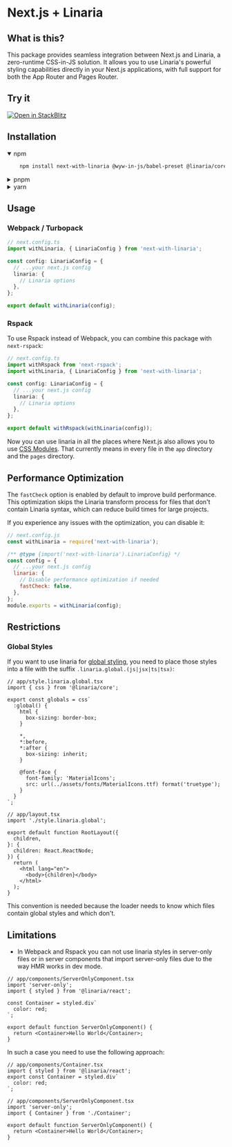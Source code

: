 # Next.js + Linaria

## What is this?

This package provides seamless integration between Next.js and Linaria, a zero-runtime CSS-in-JS solution. It allows you to use Linaria's powerful styling capabilities directly in your Next.js applications, with full support for both the App Router and Pages Router.

## Try it

[![Open in StackBlitz](https://developer.stackblitz.com/img/open_in_stackblitz.svg)](https://stackblitz.com/edit/next-with-linaria?file=app%2Fpage.tsx)

## Installation

<details open><summary>npm</summary>

```sh
    npm install next-with-linaria @wyw-in-js/babel-preset @linaria/core @linaria/react
```

</details>
<details><summary>pnpm</summary>

```sh
    pnpm install next-with-linaria @wyw-in-js/babel-preset @linaria/core @linaria/react
```

</details>
<details><summary>yarn</summary>

```sh
    yarn add next-with-linaria @wyw-in-js/babel-preset @linaria/core @linaria/react
```

</details>

## Usage

### Webpack / Turbopack

```ts
// next.config.ts
import withLinaria, { LinariaConfig } from 'next-with-linaria';

const config: LinariaConfig = {
  // ...your next.js config
  linaria: {
    // Linaria options
  },
};

export default withLinaria(config);
```

### Rspack

To use Rspack instead of Webpack, you can combine this package with `next-rspack`:

```ts
// next.config.ts
import withRspack from 'next-rspack';
import withLinaria, { LinariaConfig } from 'next-with-linaria';

const config: LinariaConfig = {
  // ...your next.js config
  linaria: {
    // Linaria options
  },
};

export default withRspack(withLinaria(config));
```

Now you can use linaria in all the places where Next.js also allows you to use [CSS Modules](https://beta.nextjs.org/docs/styling/css-modules). That currently means in every file in the `app` directory and the `pages` directory.

## Performance Optimization

The `fastCheck` option is enabled by default to improve build performance. This optimization skips the Linaria transform process for files that don't contain Linaria syntax, which can reduce build times for large projects.

If you experience any issues with the optimization, you can disable it:

```js
// next.config.js
const withLinaria = require('next-with-linaria');

/** @type {import('next-with-linaria').LinariaConfig} */
const config = {
  // ...your next.js config
  linaria: {
    // Disable performance optimization if needed
    fastCheck: false,
  },
};
module.exports = withLinaria(config);
```

## Restrictions

### Global Styles

If you want to use linaria for [global styling](https://beta.nextjs.org/docs/styling/global-styles), you need to place those styles into a file with the suffix `.linaria.global.(js|jsx|ts|tsx)`:

```tsx
// app/style.linaria.global.tsx
import { css } from '@linaria/core';

export const globals = css`
  :global() {
    html {
      box-sizing: border-box;
    }

    *,
    *:before,
    *:after {
      box-sizing: inherit;
    }

    @font-face {
      font-family: 'MaterialIcons';
      src: url(../assets/fonts/MaterialIcons.ttf) format('truetype');
    }
  }
`;
```

```tsx
// app/layout.tsx
import './style.linaria.global';

export default function RootLayout({
  children,
}: {
  children: React.ReactNode;
}) {
  return (
    <html lang="en">
      <body>{children}</body>
    </html>
  );
}
```

This convention is needed because the loader needs to know which files contain global styles and which don't.

## Limitations

- In Webpack and Rspack you can not use linaria styles in server-only files or in server components that import server-only files due to the way HMR works in dev mode.

```tsx
// app/components/ServerOnlyComponent.tsx
import 'server-only';
import { styled } from '@linaria/react';

const Container = styled.div`
  color: red;
`;

export default function ServerOnlyComponent() {
  return <Container>Hello World</Container>;
}
```

In such a case you need to use the following approach:

```tsx
// app/components/Container.tsx
import { styled } from '@linaria/react';
export const Container = styled.div`
  color: red;
`;

// app/components/ServerOnlyComponent.tsx
import 'server-only';
import { Container } from './Container';

export default function ServerOnlyComponent() {
  return <Container>Hello World</Container>;
}
```
